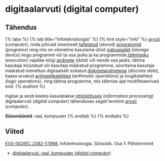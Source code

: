 # digitaalarvuti \(digital computer\)

## Tähendus

{% tabs %}
{% tab title="Infotehnoloogia" %}
{% hint style="info" %}
[arvuti](arvuti-computer.md) \(_computer_\), mida juhivad sisemiselt [talletatud](talletama-to-store.md) \(_stored_\)  [programmid](programm-program.md) \(_programs_\) ning mis on võimeline kasutama ühist [mäluseadet](maeluseade-storage-device.md) \(_storage device_\) kogu programmi või ta osa jaoks ja ka programmide[ täitmiseks](taeitmine-execution.md) \(_execution_\) vajalike kõigi [andmete](andmed-data.md) \(_data_\) või nende osa jaoks, täitma kasutaja kirjutatud või kasutaja määratud programme, sooritama kasutaja määratud menetlusi digitaalselt esitatud [diskreetandmetega](diskreetandmed-discrete-data.md) \(_discrete data_\), kaasa arvatud [aritmeetikatehted](aritmeetikatehe-arithmetic-operation.md) \(_arithmetic operations_\) ja loogikatehted \(_logic operations_\), ning täitma programme, mis täitmise ajal modifitseerivad end.
{% endhint %}

Inglise ja eesti keeles kasutatakse [infotöötluses](infotoeoetlus-information-processing.md) \(_information processing_\) digitaalarvuti \(_digital computer_\) tähenduses sageli terminit [arvuti](arvuti-computer.md) \(_computer_\).

**Sünonüümid**: raal, kompuuter
{% endtab %}
{% endtabs %}

## Viited

[EVS-ISO/IEC 2382-1:1998](https://www.evs.ee/et/evs-iso-iec-2382-1-1998), Infotehnoloogia. Sõnastik. Osa 1: Põhiterminid

* [digitaalarvuti, raal, kompuuter \(_digital computer_\)](https://www.eki.ee/dict/its/index.cgi?Q=D062C63E-6C03-1014-88DC-FC5F0DBED45A&F=GUID&C01=1&C02=0&C10=1)

